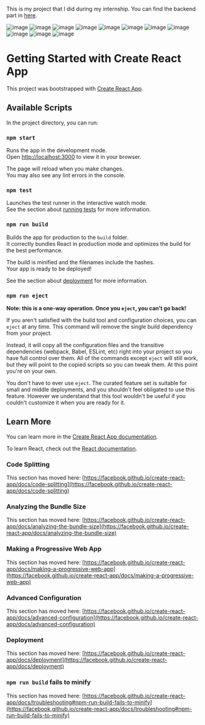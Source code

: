 This is my project that I did during my internship.
You can find the backend part in [here](https://github.com/SudenazYazici/CinemaApp).

![image](https://github.com/user-attachments/assets/da2a7bd0-3e22-4eb1-8623-c5de0ca48859)
![image](https://github.com/user-attachments/assets/c2fc24c3-ec2d-49d6-b826-5d909d3eddc4)
![image](https://github.com/user-attachments/assets/1e446bf8-5992-4a98-8b92-c771811baab0)
![image](https://github.com/user-attachments/assets/9e2d8668-a506-48bb-9c0b-d399ba8b1fae)
![image](https://github.com/user-attachments/assets/60c5154f-3086-4c79-9574-891f29c44c00)
![image](https://github.com/user-attachments/assets/a6755ffc-3518-4226-9259-f894acd2cc34)
![image](https://github.com/user-attachments/assets/dab449a0-5e94-4113-a8c1-4eccbd053bd9)
![image](https://github.com/user-attachments/assets/7cdccd97-c3d9-4869-abee-622a86f2d461)
![image](https://github.com/user-attachments/assets/b2c731f3-30c5-477b-856f-79fd09290c7e)
![image](https://github.com/user-attachments/assets/d54257ef-86b1-4665-8a7d-050c559f4769)
![image](https://github.com/user-attachments/assets/d4fa8015-8ad8-40f8-a83f-14ada1064668)

# Getting Started with Create React App

This project was bootstrapped with [Create React App](https://github.com/facebook/create-react-app).

## Available Scripts

In the project directory, you can run:

### `npm start`

Runs the app in the development mode.\
Open [http://localhost:3000](http://localhost:3000) to view it in your browser.

The page will reload when you make changes.\
You may also see any lint errors in the console.

### `npm test`

Launches the test runner in the interactive watch mode.\
See the section about [running tests](https://facebook.github.io/create-react-app/docs/running-tests) for more information.

### `npm run build`

Builds the app for production to the `build` folder.\
It correctly bundles React in production mode and optimizes the build for the best performance.

The build is minified and the filenames include the hashes.\
Your app is ready to be deployed!

See the section about [deployment](https://facebook.github.io/create-react-app/docs/deployment) for more information.

### `npm run eject`

**Note: this is a one-way operation. Once you `eject`, you can't go back!**

If you aren't satisfied with the build tool and configuration choices, you can `eject` at any time. This command will remove the single build dependency from your project.

Instead, it will copy all the configuration files and the transitive dependencies (webpack, Babel, ESLint, etc) right into your project so you have full control over them. All of the commands except `eject` will still work, but they will point to the copied scripts so you can tweak them. At this point you're on your own.

You don't have to ever use `eject`. The curated feature set is suitable for small and middle deployments, and you shouldn't feel obligated to use this feature. However we understand that this tool wouldn't be useful if you couldn't customize it when you are ready for it.

## Learn More

You can learn more in the [Create React App documentation](https://facebook.github.io/create-react-app/docs/getting-started).

To learn React, check out the [React documentation](https://reactjs.org/).

### Code Splitting

This section has moved here: [https://facebook.github.io/create-react-app/docs/code-splitting](https://facebook.github.io/create-react-app/docs/code-splitting)

### Analyzing the Bundle Size

This section has moved here: [https://facebook.github.io/create-react-app/docs/analyzing-the-bundle-size](https://facebook.github.io/create-react-app/docs/analyzing-the-bundle-size)

### Making a Progressive Web App

This section has moved here: [https://facebook.github.io/create-react-app/docs/making-a-progressive-web-app](https://facebook.github.io/create-react-app/docs/making-a-progressive-web-app)

### Advanced Configuration

This section has moved here: [https://facebook.github.io/create-react-app/docs/advanced-configuration](https://facebook.github.io/create-react-app/docs/advanced-configuration)

### Deployment

This section has moved here: [https://facebook.github.io/create-react-app/docs/deployment](https://facebook.github.io/create-react-app/docs/deployment)

### `npm run build` fails to minify

This section has moved here: [https://facebook.github.io/create-react-app/docs/troubleshooting#npm-run-build-fails-to-minify](https://facebook.github.io/create-react-app/docs/troubleshooting#npm-run-build-fails-to-minify)
